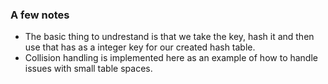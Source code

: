 ### A few notes

- The basic thing to undrestand is that we take the key, hash it and then use that has as a integer key for our created hash table.
- Collision handling is implemented here as an example of how to handle issues with small table spaces.
